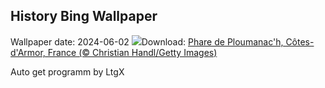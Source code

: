 ## History Bing Wallpaper
Wallpaper date: 2024-06-02
![](https://www.bing.com/th?id=OHR.MenRuz_FR-FR1588544538_UHD.jpg&w=1000)Download: [Phare de Ploumanac'h, Côtes-d'Armor, France (© Christian Handl/Getty Images)](https://www.bing.com/th?id=OHR.MenRuz_FR-FR1588544538_UHD.jpg)

Auto get programm by LtgX
